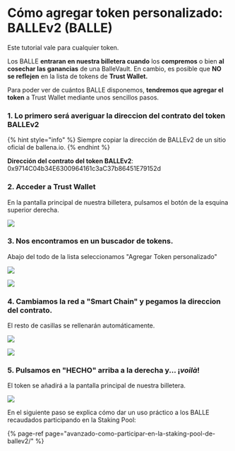 # Cómo agregar token personalizado: BALLEv2 \(BALLE\)

Este tutorial vale para cualquier token.

Los BALLE **entraran en nuestra billetera cuando** los **compremos** o bien **al cosechar las ganancias** de una BalleVault. En cambio, es posible que **NO se reflejen** en la lista de tokens de **Trust Wallet.**

Para poder ver de cuántos BALLE disponemos, **tendremos que agregar el token** a Trust Wallet mediante unos sencillos pasos.



### 1. Lo primero será averiguar la direccion del contrato del token BALLEv2

{% hint style="info" %}
Siempre copiar la dirección de BALLEv2 de un sitio oficial de ballena.io.
{% endhint %}

**Dirección del contrato del token BALLEv2**: 0x9714C04b34E6300964161c3aC37b86451E79152d



### 2. Acceder a Trust Wallet

En la pantalla principal de nuestra billetera, pulsamos el botón de la esquina superior derecha.



![](../../../../../.gitbook/assets/photo6034987384199820715%20%281%29.jpg)



### 3. Nos encontramos en un buscador de tokens.

Abajo del todo de la lista seleccionamos "Agregar Token personalizado"

![](../../../../../.gitbook/assets/photo6034987384199820702%20%281%29.jpg)

![](../../../../../.gitbook/assets/photo6034987384199820713.jpg)



### 4. Cambiamos la red a "Smart Chain" y pegamos la direccion del contrato.

El resto de casillas se rellenarán automáticamente.



![](../../../../../.gitbook/assets/photo6034987384199820712%20%281%29.jpg)

![](../../../../../.gitbook/assets/photo5863983102395790769.jpg)



### 5. Pulsamos en "HECHO" arriba a la derecha y... ¡_voil**à**_**!**

El token se añadirá a la pantalla principal de nuestra billetera.



![](../../../../../.gitbook/assets/photo5863983102395790768.jpg)





En el siguiente paso se explica cómo dar un uso práctico a los BALLE recaudados participando en la Staking Pool:

{% page-ref page="avanzado-como-participar-en-la-staking-pool-de-ballev2/" %}





